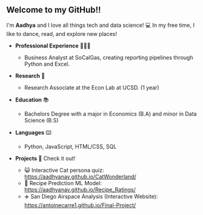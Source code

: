 ## Welcome to my GitHub!!

I'm **Aadhya** and I love all things tech and data science! 💻 In my free time, I like to dance, read, and explore new places!

- **Professional Experience** 👩🏽‍💻
  - Business Analyst at SoCalGas, creating reporting pipelines through Python and Excel. 

- **Research** 🔬
  - Research Associate at the Econ Lab at UCSD. (1 year)
 
- **Education** 📚
  - Bachelors Degree with a major in Economics (B.A) and minor in Data Science (B.S)

- **Languages** ⌨️
  - Python, JavaScript, HTML/CSS, SQL

- **Projects** 🕺 Check it out!
  - 😺 Interactive Cat persona quiz: https://aadhyanav.github.io/CatWonderland/
  - 🍲 Recipe Prediction ML Model: https://aadhyanav.github.io/Recipe_Ratings/
  - ✈️ San Diego Airspace Analysis (Interactive Website): https://antoinecarre1.github.io/Final-Project/
